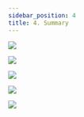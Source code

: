 ```yaml
---
sidebar_position: 4
title: 4. Summary
---
```


![](https://imgur.com/lrxR1qK.png)

![](https://imgur.com/x3p8iny.png)

![](https://imgur.com/E6G6ghe.png)

![](https://imgur.com/Ww6EuS5.png)

![](https://imgur.com/dmNXUHL.png)
